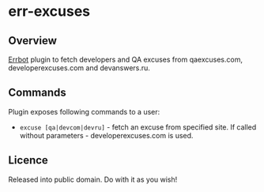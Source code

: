 err-excuses
===========

Overview
--------

[Errbot](https://github.com/errbotio/errbot) plugin to fetch developers and QA
excuses from qaexcuses.com, developerexcuses.com and devanswers.ru.

Commands
--------

Plugin exposes following commands to a user:

- `excuse [qa|devcom|devru]` - fetch an excuse from specified site. If called
    without parameters - developerexcuses.com is used.

Licence
-------

Released into public domain. Do with it as you wish!
